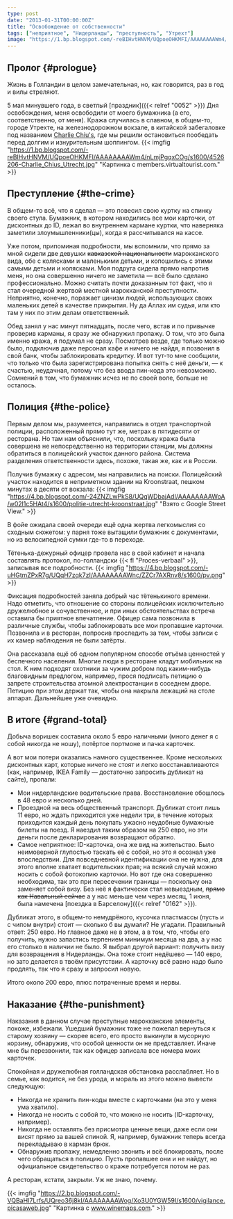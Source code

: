 ```yaml
---
type: post
date: "2013-01-31T00:00:00Z"
title: "Освобождение от собственности"
tags: ["неприятное", "Нидерланды", "преступность", "Утрехт"]
image: "https://1.bp.blogspot.com/-reBIHvtHNVM/UQpoeOHKMFI/AAAAAAAAWm4/nLmjPgqxCOg/s1600/4526206-Charlie_Chius_Utrecht.jpg"
---
```


## Пролог {#prologue}

Жизнь в Голландии в целом замечательная, но, как говорится, раз в год и вилы стреляют.

5 мая минувшего года, в светлый [праздник]({{< relref "0052" >}}) Дня освобождения, меня освободили от моего бумажника (а его, соответственно, от меня). Кража случилась в славном, в общем-то, городе Утрехте, на железнодорожном вокзале, в китайской забегаловке под названием [Charlie Chiu's](http://www.charliechiu.nl/), где мы решили остановиться пообедать перед долгим и изнурительным шоппингом.
{{< imgfig "https://1.bp.blogspot.com/-reBIHvtHNVM/UQpoeOHKMFI/AAAAAAAAWm4/nLmjPgqxCOg/s1600/4526206-Charlie_Chius_Utrecht.jpg" "Картинка с members.virtualtourist.com." >}}

<!--more-->

## Преступление {#the-crime}

В общем-то всё, что я сделал — это повесил свою куртку на спинку своего стула. Бумажник, в котором находились все мои карточки, от дисконтных до ID, лежал во внутреннем кармане куртки, что наверняка заметили злоумышленники(цы), когда я рассчитывался на кассе.

Уже потом, припоминая подробности, мы вспомнили, что прямо за мной сидели две девушки ~~кавказской национальности~~ марокканского вида, обе с колясками и маленькими детьми, и копошились с этими самыми детьми и колясками. Моя подруга сидела прямо напротив меня, но она совершенно ничего не заметила — всё было сделано профессионально. Можно считать почти доказанным тот факт, что я стал очередной жертвой местной марокканской преступности. Неприятно, конечно, поражает цинизм людей, использующих своих маленьких детей в качестве прикрытия. Ну да Аллах им судья, или кто там у них по этим делам ответственный.

Обед занял у нас минут пятнадцать, после чего, встав и по привычке проверив карманы, я сразу же обнаружил пропажу. О том, что это была именно кража, я подумал не сразу. Посмотрев везде, где только можно было, подключив даже персонал кафе и ничего не найдя, я позвонил в свой банк, чтобы заблокировать кредитку. И вот тут-то мне сообщили, что только что была зарегистрирована попытка снять с неё деньги, — к счастью, неудачная, потому что без ввода пин-кода это невозможно. Сомнений в том, что бумажник исчез не по своей воле, больше не осталось.

## Полиция {#the-police}

Первым делом мы, разумеется, направились в отдел транспортной полиции, расположенный прямо тут же, метрах в пятидесяти от ресторана. Но там нам объяснили, что, поскольку кража была совершена не непосредственно на территории станции, мы должны обратиться в полицейский участок данного района. Система разделения ответственности здесь, похоже, такая же, как и в России.

Получив бумажку с адресом, мы направились на поиски. Полицейский участок находится в неприметном здании на Kroonstraat, пешком минутах в десяти от вокзала:
{{< imgfig "https://4.bp.blogspot.com/-24ZNZLwPkS8/UQqWDbajAdI/AAAAAAAAWoA/w02l1c5HAt4/s1600/politie-utrecht-kroonstraat.jpg" "Взято с Google Street View." >}}

В фойе ожидала своей очереди ещё одна жертва легкомыслия со сходным сюжетом: у парня тоже вытащили бумажник с документами, но из велосипедной сумки где-то в переходе.

Тётенька-дежурный офицер провела нас в свой кабинет и начала составлять протокол, по-голландски {{< fl "Proces-verbaal" >}}, записывая все подробности.
{{< imgfig "https://4.bp.blogspot.com/-uHGtmZPxR7g/UQqH7zqk7zI/AAAAAAAAWnc/ZZCr7AXRnv8/s1600/pv.png" >}}

Фиксация подробностей заняла добрый час тётенькиного времени. Надо отметить, что отношение со стороны полицейских исключительно дружелюбное и сочувственное, и при иных обстоятельствах встреча оставила бы приятное впечатление. Офицер сама позвонила в различные службы, чтобы заблокировать все мои пропавшие карточки. Позвонила и в ресторан, попросив проследить за тем, чтобы записи с их камер наблюдения не были затёрты.

Она рассказала ещё об одном популярном способе отъёма ценностей у беспечного населения. Многие люди в ресторане кладут мобильник на стол. К ним подходят охотники за чужим добром под каким-нибудь благовидным предлогом, например, прося подписать петицию о запрете строительства атомной электростанции в соседнем дворе. Петицию при этом держат так, чтобы она накрыла лежащий на столе аппарат. Дальнейшее уже очевидно.

## В итоге {#grand-total}

Добыча воришек составила около 5 евро наличными (много денег я с собой никогда не ношу), потёртое портмоне и пачка карточек.

А вот мои потери оказались намного существеннее. Кроме нескольких дисконтных карт, которые ничего не стоят и легко восстанавливаются (как, например, IKEA Family — достаточно запросить дубликат на сайте), пропали:

 * Мои нидерландские водительские права. Восстановление обошлось в 48 евро и несколько дней.
 * Проездной на весь общественный транспорт. Дубликат стоит лишь 11 евро, но ждать приходится уже недели три, в течение которых приходится каждый день покупать ужасно неудобные бумажные билеты на поезд. Я наездил таким образом на 250 евро, но эти деньги после декларирования возвращают обратно.
 * Самое неприятное: ID-карточка, она же вид на жительство. Было неимоверной глупостью таскать её с собой, но это я осознал уже впоследствии. Для повседневной идентификации она не нужна, для этого вполне хватает водительских прав; на всякий случай можно носить с собой фотокопию карточки. Но вот где она совершенно необходима, так это при пересечении границы — поскольку она заменяет собой визу. Без неё я фактически стал невыездным, ~~прямо как Навальный сейчас~~ а у нас меньше чем через месяц, 1 июня, была намечена [поездка в Барселону]({{< relref "0162" >}}).

  Дубликат этого, в общем-то немудрёного, кусочка пластмассы (пусть и с чипом внутри) стоит — сколько б вы думали? Не угадали. Правильный ответ: 250 евро. Но главное даже не в этом, а в том, что, чтобы его получить, нужно запастись терпением минимум месяца на два, а у нас его столько в наличии не было. Я выбрал другой вариант: получить визу для возвращения в Нидерланды. Она тоже стоит недёшево — 140 евро, но зато делается в твоём присутствии. А карточку всё равно надо было продлять, так что я сразу и запросил новую.

Итого около 200 евро, плюс потраченные время и нервы.

## Наказание {#the-punishment}

Наказания в данном случае преступные марокканские элементы, похоже, избежали. Ушедший бумажник тоже не пожелал вернуться к старому хозяину — скорее всего, его просто выкинули в мусорную корзину, обнаружив, что особой ценности он не представляет. Иначе мне бы перезвонили, так как офицер записала все номера моих карточек.

Спокойная и дружелюбная голландская обстановка расслабляет. Но в семье, как водится, не без урода, и мораль из этого можно вывести следующую:

 * Никогда не хранить пин-коды вместе с карточками (на это у меня ума хватило).
 * Никогда не носить с собой то, что можно не носить (ID-карточку, например).
 * Никогда не оставлять без присмотра ценные вещи, даже если они висят прямо за вашей спиной. Я, например, бумажник теперь всегда перекладываю в карман брюк.
 * Обнаружив пропажу, немедленно звонить и всё блокировать, после чего обращаться в полицию. Пусть пропавшее они и не найдут, но официальное свидетельство о краже потребуется потом не раз.

А ресторан, кстати, закрыли. Уж не знаю, почему.

{{< imgfig "https://2.bp.blogspot.com/-VQBaHI7Lrfs/UQreo36j8kI/AAAAAAAAWog/Xo3U0YGW59I/s1600/vigilance.picasaweb.jpg" "Картинка с www.winemaps.com." >}}
